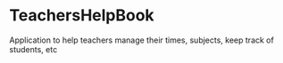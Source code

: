 # TeachersHelpBook
Application to help teachers manage their times, subjects, keep track of students, etc
